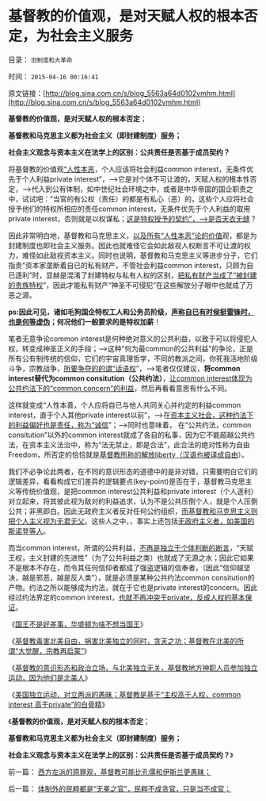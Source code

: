 # 基督教的价值观，是对天赋人权的根本否定，为社会主义服务

目录： `旧制度和大革命` 

时间： `2015-04-16 00:16:41` 

原文链接：[http://blog.sina.com.cn/s/blog_5563a64d0102vmhm.html](http://blog.sina.com.cn/s/blog_5563a64d0102vmhm.html)

**基督教的价值观，是对天赋人权的根本否定**；

**基督教和马克思主义都为社会主义（即封建制度）服务；**

**社会主义观念与资本主义在法学上的区别：公共责任是否基于成员契约？**

将基督教的价值观[“人性本恶](../../../2013/3/23/信仰越坚定，越是无可救药；.md)，个人应该将社会利益common
interest，无条件优先于个人利益private
interest”，——>它是对个体不可让渡的，天赋人权的根本性否定，——>代入到公有体制，如中世纪社会环境之中，或者是中华帝国的国企职责之中，试试吧：“当官的有公权（责任）的都是有私心（恶）的，这些个人应将社会授予他们的特权所相应的责任common
interest，无条件优先于个人利益的取用private interest，否则就是以权谋私；[这是特权授予的契约”，——>是否天衣无缝](../../../2012/10/3/长子继承权primogeniture是封建的基础.md)？

因此非常明白地，基督教和马克思主义，[以及所有“人性本恶”论的价值](../../../2013/3/23/信仰越坚定，越是无可救药；.md)观，都是为封建制度也即社会主义服务。因此也就难怪它会如此敌视人权断言不可让渡的权力，难怪如此敌视资本主义。同时也说明，基督教和马克思主义等进步分子，它们指责“资本家垄断着自已的私有财产，不管社会利益common
interest，只顾为自已逐利”时，显赫是混淆了封建特权与私有人权的区别，[把私有财产当成了“被封建的贵族特权](../../../2011/8/27/基督教的反犹主义和马克思主义.md)”，因此才能私有财产“神圣不可侵犯”在这些解放分子眼中也就成了万恶之源。

**ps:因此可见，诸如毛狗国企特权工人和公务员阶级，[声称自已有时侯挺雷锋时，也是何等虚伪](../../../2012/8/31/让民主滚开！特权工人阶级不答应！.md)；何况他们一般要求的是特权加薪**！

笔者无意争论common
interest是何种绝对意义的公共利益，以致于可以将侵犯人权，转变成神圣正义的手段；——>这种“何为最common的公共利益”的争论，正是所有公有制传统的信仰，它们的宇宙真理哲学，不同的教派之间，你死我活地阶级斗争，宗教战争，[所要争夺的的谓“话语权](../../../2012/5/25/政策话语权与个人责任成反比.md)”，——>笔者仅仅建议，**将common
interest替代为common consitution（公共约法）**，[让common
interest体现为公共约法下的“common concern”的利益](../../../2013/11/11/社会契约论不是民主的启蒙，及现代民主的真正起点.md)，然后再看看意思有什么不同。

这样就变成“人性本善，个人应将自已与他人共同关心并约定的利益common interest，直于个人其他private
interest以前”，——>在[资本主义社会，这种约法下的利益偏好也是责任，称为“诚信](../../../2013/9/16/当指责中国人“没有诚信”成为普遍的正能量；.md)”；——>同时也意味着，
在“公共约法，common consitution”以外的common
interest就成了各自的私事，因为它不能超越公共约法，在资本主义法治中，称为“法无禁止，即是合法”，此合法的绝对性称为自由Freedom，所否定的恰恰就是[基督教所称的解放liberty（汉语也被译成自由](../../../2014/3/10/边沁不是新自由主义，哈耶克也不是liberty.md)）。

我们不必争论此两者，在不同的意识形态的道德中的是非对错，只需要明白它们的逻辑差异，看看构成它们差异的逻辑要点(key-point)是否在于，基督教马克思主义等传统价值观，是把common
interest公共利益和private
interest（个人逐利）对立起来，将其彼此视为敌对的利益追求，认为不是公共压倒个人，就是个人压倒公共；非黑即白。因此无政府主义者反对任何公约组织，[而基督教和马克思主义则把个人主义视为无君无父](../../../2014/5/29/“国家为什么不管”的合理性和传统的概念模糊.md)。这些人之中，，事实上还包括[无政府主义者，如美国的斯诺登等人](../../../2013/6/29/从斯诺登的误区，观察西方左派与中国民主派的两种错误模式.md)。

而当common interest，所谓的公共利益，[不再是独立于个体判断的断言](../../../2010/10/9/个人主义就是实证科学的心证原则.md)，“天赋王权，主义封建的先进性”（为了公共利益之类）也就成了无源之水；因此它如果不是根本不存在，而令其任何信仰者都成了强盗逻辑的信奉者，（因此“信仰越坚决，越是邪恶，越是反人类”），就是必须是某种公共约法common
consitution的产物。约法之所以能够成为约法，就在于它也是private
interest的concern。因此经过约法界定的common interest，[也就不再冲突于private，反成人权的基本保证](../../../2007/9/30/民主就是与民约法；法律并不是道德的上层建筑.md)。

《[国王不是好差事，华盛顿为啥不想当国王](../../../2015/4/11/国王不是好差事，华盛顿干嘛要当国王？.md)》

《[基督教毒害北美自由，祸害北美独立的同时，贪天之功；基督教在北美的所谓“大觉醒，宗教再启蒙”](../../../2015/4/12/基督教祸害北美的“大觉醒，宗教再启蒙”及其贪天之功.md)》

《[基督教的意识形态和政治立场，与北美独立无关，基督教地方神职人员参加独立运动，因为他们是北美人](../../../2015/4/13/基督教的意识形态和政治立场，与北美独立无关.md)》

《[美国独立运动，对立两派的愚昧；基督教是基于“主权高于人权，common
interest 高于private”的白骨精](../../../2015/4/14/美国独立运动，对立两派的共同愚昧，及基督教的反动；.md)》

《**基督教的价值观，是对天赋人权的根本否定**；

**基督教和马克思主义都为社会主义（即封建制度）服务；**

**社会主义观念与资本主义在法学上的区别：公共责任是否基于成员契约？**》

前一篇： [西方左派的原罪观，基督教可能比孔儒和伊斯兰更愚昧；](../../../2015/4/25/西方左派的原罪观，基督教可能比孔儒和伊斯兰更愚昧；.md)

后一篇： [体制外的民粹都是“无冕之官”，民粹不成贪官，只是当不成官；](../../../2015/4/16/体制外的民粹都是“无冕之官”，民粹不成贪官，只是当不成官；.md)

